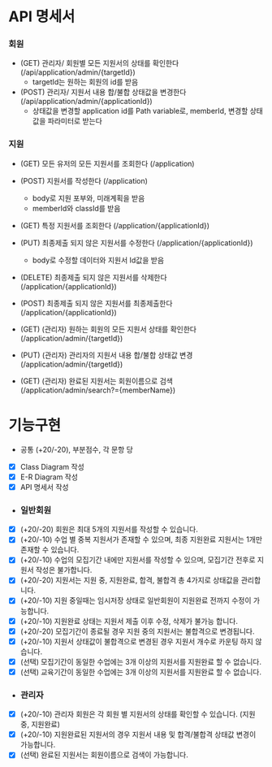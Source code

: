 # API 명세서
### 회원
- (GET) 관리자/ 회원별 모든 지원서의 상태를 확인한다(/api/application/admin/{targetId})
  - targetId는 원하는 회원의 id를 받음
- (POST) 관리자/ 지원서 내용 합/불합 상태값을 변경한다(/api/application/admin/{applicationId})
  - 상태값을 변경할 application id를 Path variable로, memberId, 변경할 상태값을 파라미터로 받는다

### 지원
- (GET) 모든 유저의 모든 지원서를 조회한다 (/application)
- (POST) 지원서를 작성한다 (/application)
  - body로 지원 포부와, 미래계획을 받음
  - memberId와 classId를 받음
- (GET) 특정 지원서를 조회한다 (/application/{applicationId})
- (PUT) 최종제출 되지 않은 지원서를 수정한다 (/application/{applicationId})
  - body로 수정할 데이터와 지원서 Id값을 받음
- (DELETE) 최종제출 되지 않은 지원서를 삭제한다 (/application/{applicationId})
- (POST) 최종제출 되지 않은 지원서를 최종제출한다 (/application/{applicationId})

- (GET) (관리자) 원하는 회원의 모든 지원서 상태를 확인한다 (/application/admin/{targetId})
- (PUT) (관리자) 관리자의 지원서 내용 합/불합 상태값 변경 (/application/admin/{targetId})
- (GET) (관리자) 완료된 지원서는 회원이름으로 검색 (/application/admin/search?={memberName})


# 기능구현
- 공통 (+20/-20), 부분점수, 각 문항 당
- [x] Class Diagram 작성
- [x] E-R Diagram 작성
- [x] API 명세서 작성

- ### 일반회원
- [x] (+20/-20) 회원은 최대 5개의 지원서를 작성할 수 있습니다.
- [x] (+20/-10) 수업 별 중복 지원서가 존재할 수 있으며, 최종 지원완료 지원서는 1개만 존재할 수 있습니다.
- [x] (+20/-10) 수업의 모집기간 내에만 지원서를 작성할 수 있으며, 모집기간 전후로 지원서 작성은 불가합니다.
- [x] (+20/-20) 지원서는 지원 중, 지원완료, 합격, 불합격 총 4가지로 상태값을 관리합니다.
- [x] (+20/-10) 지원 중일때는 임시저장 상태로 일반회원이 지원완료 전까지 수정이 가능합니다.
- [x] (+20/-10) 지원완료 상태는 지원서 제출 이후 수정, 삭제가 불가능 합니다.
- [x] (+20/-20) 모집기간이 종료될 경우 지원 중의 지원서는 불합격으로 변경됩니다.
- [x] (+20/-10) 지원서 상태값이 불합격으로 변경된 경우 지원서 개수로 카운팅 하지 않습니다.
- [x] (선택) 모집기간이 동일한 수업에는 3개 이상의 지원서를 지원완료 할 수 없습니다.
- [x] (선택) 교육기간이 동일한 수업에는 3개 이상의 지원서를 지원완료 할 수 없습니다.

- ### 관리자
- [x] (+20/-10) 관리자 회원은 각 회원 별 지원서의 상태를 확인할 수 있습니다. (지원 중, 지원완료)
- [x] (+20/-10) 지원완료된 지원서의 경우 지원서 내용 및 합격/불합격 상태값 변경이 가능합니다.
- [x] (선택) 완료된 지원서는 회원이름으로 검색이 가능합니다.